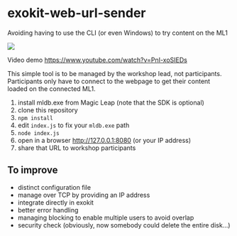 # exokit-web-url-sender
Avoiding having to use the CLI (or even Windows) to try content on the ML1

![](https://fabien.benetou.fr/pub/home/WebARFOSDEM2019/nocli.gif)

Video demo https://www.youtube.com/watch?v=PnI-xoSIEDs

This simple tool is to be managed by the workshop lead, not participants. Participants only have to connect to the webpage to get their content loaded on the connected ML1.

1. install mldb.exe from Magic Leap (note that the SDK is optional)
1. clone this repository
1. `npm install`
1. edit `index.js` to fix your `mldb.exe` path 
1. `node index.js`
1. open in a browser http://127.0.0.1:8080 (or your IP address)
1. share that URL to workshop participants

## To improve
- distinct configuration file
- manage over TCP by providing an IP address
- integrate directly in exokit
- better error handling
- managing blocking to enable multiple users to avoid overlap
- security check (obviously, now somebody could delete the entire disk...)
